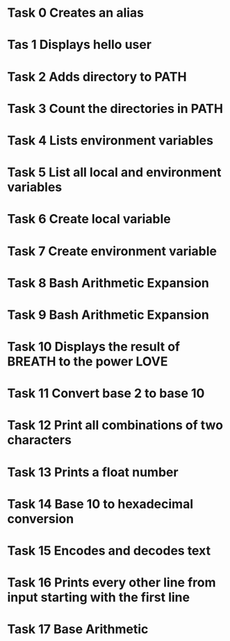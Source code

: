 # Task 0 Creates an alias
# Tas 1 Displays hello user
# Task 2 Adds directory to PATH
# Task 3 Count the directories in PATH
# Task 4 Lists environment variables
# Task 5 List all local and environment variables
# Task 6 Create local variable
# Task 7 Create environment variable
# Task 8 Bash Arithmetic Expansion
# Task 9 Bash Arithmetic Expansion
# Task 10 Displays the result of BREATH to the power LOVE
# Task 11 Convert base 2 to base 10
# Task 12 Print all combinations of two characters
# Task 13 Prints a float number
# Task 14 Base 10 to hexadecimal conversion
# Task 15 Encodes and decodes text
# Task 16 Prints every other line from input starting with the first line
# Task 17 Base Arithmetic
